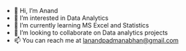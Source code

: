- 👋 Hi, I’m Anand
- 👀 I’m interested in Data Analytics
- 🌱 I’m currently learning MS Excel and Statistics
- 💞️ I’m looking to collaborate on Data analytics projects
- 📫 You can reach me at lanandpadmanabhan@gmail.com

<!---
anandpathi/anandpathi is a ✨ special ✨ repository because its `README.md` (this file) appears on your GitHub profile.
You can click the Preview link to take a look at your changes.
--->
